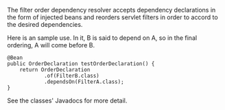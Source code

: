 The filter order dependency resolver accepts dependency declarations in
the form of injected beans and reorders servlet filters in order to
accord to the desired dependencies.

Here is an sample use.  In it, B is said to depend on A, so in the final
ordering, A will come before B.

    @Bean
    public OrderDeclaration testOrderDeclaration() {
        return OrderDeclaration
                .of(FilterB.class)
                .dependsOn(FilterA.class);
    }


See the classes' Javadocs for more detail.
